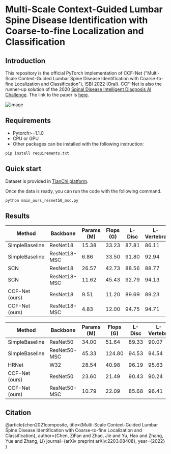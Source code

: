 # Multi-Scale Context-Guided Lumbar Spine Disease Identification with Coarse-to-fine Localization and Classification

## Introduction
This repository is the official PyTorch implementation of CCF-Net ("Multi-Scale Context-Guided Lumbar Spine Disease Identification with Coarse-to-fine Localization and Classification"), ISBI 2022 (Oral). CCF-Net is also the runner-up solution of the 2020 [Spinal Disease Intelligent Diagnosis AI Challenge](https://tianchi.aliyun.com/competition/entrance/531796/information). The link to the paper is [here](https://arxiv.org/abs/2203.08408).

![image](https://user-images.githubusercontent.com/24490441/158391952-a2841e9a-c8d0-426b-959f-03a92c62e955.png)

## Requirements
- Pytorch>=1.1.0
- CPU or GPU
- Other packages can be installed with the following instruction:
```
pip install requirements.txt
```
## Quick start
Dataset is provided in [TianChi platform](https://tianchi.aliyun.com/dataset/dataDetail?spm=5176.12281978.0.0.51947a4co21Um6&dataId=79463).

Once the data is ready, you can run the code with the following command.
```
python main_ours_resnet50_msc.py
```

## Results
| Method | Backbone | Params (M) | Flops (G) | L-Disc | L-Vertebra | C-Disc | C-Vertebra | Score |
|---|---|---|---|---|---|---|---|---|
| SimpleBaseline | ResNet18 | 15.38 | 33.23 | 87.81 | 86.11 | 89.26 | 71.71 | 70.70 |
| SimpleBaseline | ResNet18-MSC | 6.86 | 33.50 | 91.80 | 92.94 | 88.20 | 74.47 | 75.13 |
| SCN | ResNet18 | 26.57 | 42.73 | 88.56 | 88.77 | 89.26 | 71.18 | 71.18 |
| SCN | ResNet18-MSC | 11.62 | 45.43 | 92.79 | 94.13 | 90.16 | 75.94 | 77.64 | 
| CCF-Net (ours) | ResNet18 | 9.51 | 11.20 | 89.69 | 89.23 | 89.32 | 76.23 | 74.05 | 
| CCF-Net (ours) | ResNet18-MSC | 4.83 | 12.00 | 94.75 | 94.71 | 90.88 | 79.16 | 80.50 |

| Method | Backbone | Params (M) | Flops (G) | L-Disc | L-Vertebra | C-Disc | C-Vertebra | Score |
|---|---|---|---|---|---|---|---|---|
| SimpleBaseline | ResNet50 | 34.00 | 51.64 | 89.33 | 90.07 | 90.21 | 76.06 | 74.59 |
| SimpleBaseline | ResNet50-MSC | 45.33 | 124.80 | 94.53 | 94.54 | 90.56 | 76.06 | 78.77 |
| HRNet | W32 | 28.54 | 40.98 | 96.19 | 95.63 | 89.68 | 78.43 | 80.62 |
| CCF-Net (ours) | ResNet50 | 23.60 | 21.49 | 90.43 | 90.24 | 90.06 | 76.35 | 75.13 |
| CCF-Net (ours) | ResNet50-MSC | 10.79 | 22.09 | 85.68 | 96.41 | 90.59 | 77.46 | 80.64 |

## Citation
@article{chen2021composite,
  title={Multi-Scale Context-Guided Lumbar Spine Disease Identification with Coarse-to-fine Localization and Classification},
  author={Chen, ZiFan and Zhao, Jie and Yu, Hao and Zhang, Yue and Zhang, Li}
  journal={arXiv preprint arXiv:2203.08408},
  year={2022}
}
